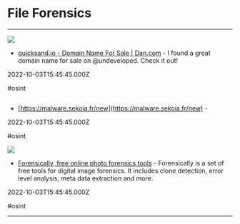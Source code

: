 # File Forensics

---

![](https://cdn2.dan.com/assets/public/meta_image-4d82981355bc90e79a8801ee2a706ede37e2473c6c9bd8a645158a371dbacfa5.png)

- [quicksand.io - Domain Name For Sale | Dan.com](https://quicksand.io) - I found a great domain name for sale on @undeveloped. Check it out!

2022-10-03T15:45:45.000Z

#osint

![]()

- [https://malware.sekoia.fr/new](https://malware.sekoia.fr/new) - 

2022-10-03T15:45:45.000Z

#osint

![](https://29a.ch/photo-forensics//image.jpg)

- [Forensically, free online photo forensics tools](https://29a.ch/photo-forensics#level-sweep) - Forensically is a set of free tools for digital image forensics. It includes clone detection, error level analysis, meta data extraction and more.

2022-10-03T15:45:45.000Z

#osint

---

